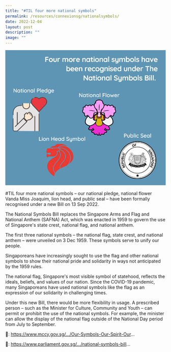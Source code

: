 ```yaml
---
title: "#TIL four more national symbols"
permalink: /resources/connexionsg/nationalsymbols/
date: 2022-12-04
layout: post
description: ""
image: ""
---
```

![](/images/connexionsg/2023/national%20symbols.png)

#TIL four more national symbols – our national pledge, national flower Vanda Miss Joaquim, lion head, and public seal – have been formally recognised under a new Bill on 13 Sep 2022.

The National Symbols Bill replaces the Singapore Arms and Flag and National Anthem (SAFNA) Act, which was enacted in 1959 to govern the use of Singapore's state crest, national flag, and national anthem.

The first three national symbols – the national flag, state crest, and national anthem – were unveiled on 3 Dec 1959. These symbols serve to unify our people.

Singaporeans have increasingly sought to use the flag and other national symbols to show their national pride and solidarity in ways not anticipated by the 1959 rules.

The national flag, Singapore's most visible symbol of statehood, reflects the ideals, beliefs, and values of our nation. Since the COVID-19 pandemic, many Singaporeans have used national symbols like the flag as an expression of our solidarity in challenging times.  

Under this new Bill, there would be more flexibility in usage. A prescribed person – such as the Minister for Culture, Community and Youth – can permit or prohibit the use of the national symbols. For example, the minister can allow the display of the national flag outside of the National Day period from July to September.

🔗: https://www.mccy.gov.sg/.../Our-Symbols-Our-Spirit-Our...

🔗: https://www.parliament.gov.sg/.../national-symbols-bill...